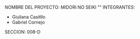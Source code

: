 NOMBRE DEL PROYECTO: MIDORI NO SEIKI ""
INTEGRANTES: 
  - Giuliana  Casitllo
  - Gabriel Cornejo

SECCION: 008-D
